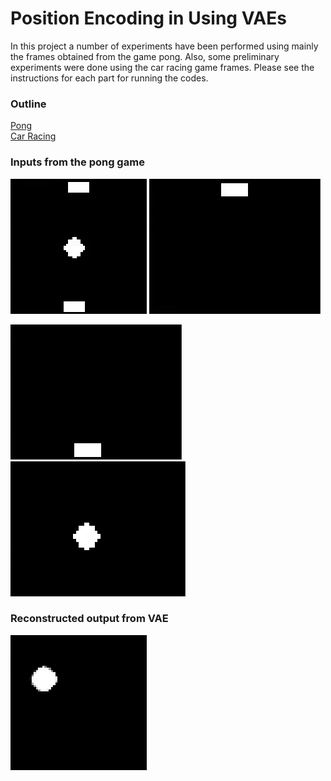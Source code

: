 
# Position Encoding in Using VAEs

In this project a number of experiments have been performed using mainly the frames obtained from the game pong. Also, some preliminary experiments were done using the car racing game frames. Please see the instructions for each part for running the codes.

### Outline

[Pong](https://github.com/mhaqir/CIAIP/tree/main/Pong)\
[Car Racing](https://github.com/mhaqir/CIAIP/tree/main/Car_racing)


### Inputs from the pong game


![ball and paddles](https://github.com/mhaqir/CIAIP/blob/main/Pong/videos/ball_pad.gif) ![pad up](https://github.com/mhaqir/CIAIP/blob/main/Pong/videos/pad_u.gif)

![pad l](https://github.com/mhaqir/CIAIP/blob/main/Pong/videos/pad_l.gif) ![ball](https://github.com/mhaqir/CIAIP/blob/main/Pong/videos/ball.gif)

### Reconstructed output from VAE

![rec](https://github.com/mhaqir/CIAIP/blob/main/Pong/videos/rec_o_p.gif)
